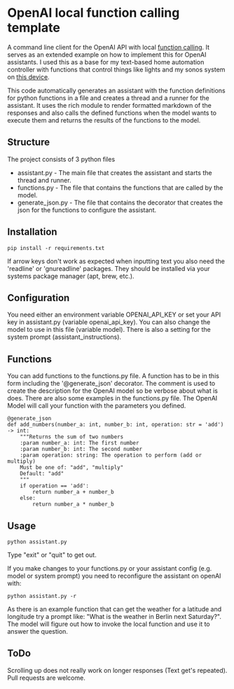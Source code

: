 # OpenAI local function calling template

A command line client for the OpenAI API with local [function calling](https://platform.openai.com/docs/guides/function-calling).
It serves as an extended example on how to implement this for OpenAI assistants. I used this as a base for my text-based home automation controller with functions that control things like lights and my sonos system on [this device](https://hackaday.io/project/196223-post-apocalyptic-terminal).

This code automatically generates an assistant with the function definitions for python functions in a file and creates a thread and a runner for the assistant. It uses the rich module to render formatted markdown of the responses and also calls the defined functions when the model wants to execute them and returns the results of the functions to the model.

## Structure

The project consists of 3 python files

- assistant.py - The main file that creates the assistant and starts the thread and runner.
- functions.py - The file that contains the functions that are called by the model.
- generate_json.py - The file that contains the decorator that creates the json for the functions to configure the assistant.

## Installation

    pip install -r requirements.txt

If arrow keys don't work as expected when inputting text you also need the 'readline' or 'gnureadline' packages. 
They should be installed via your systems package manager (apt, brew, etc.).

## Configuration

You need either an environment variable OPENAI_API_KEY or set your API key in assistant.py (variable openai_api_key).
You can also change the model to use in this file (variable model). There is also a setting for the system prompt (assistant_instructions).

## Functions

You can add functions to the functions.py file. A function has to be in this form including the '@generate_json' decorator.
The comment is used to create the description for the OpenAI model so be verbose about what is does.
There are also some examples in the functions.py file. The OpenAI Model will call your function with the parameters you defined.

```
@generate_json
def add_numbers(number_a: int, number_b: int, operation: str = 'add') -> int:
    """Returns the sum of two numbers
    :param number_a: int: The first number
    :param number_b: int: The second number
    :param operation: string: The operation to perform (add or multiply)
    Must be one of: "add", "multiply"
    Default: "add"
    """
    if operation == 'add':
        return number_a + number_b
    else:
        return number_a * number_b
```

## Usage

    python assistant.py

Type "exit" or "quit" to get out.

If you make changes to your functions.py or your assistant config (e.g. model or system prompt) you need to reconfigure the assistant on openAI with:

    python assistant.py -r

As there is an example function that can get the weather for a latitude and longitude try a prompt like:
"What is the weather in Berlin next Saturday?". The model will figure out how to invoke the local function and use it to answer the question.

## ToDo

Scrolling up does not really work on longer responses (Text get's repeated).
Pull requests are welcome.
